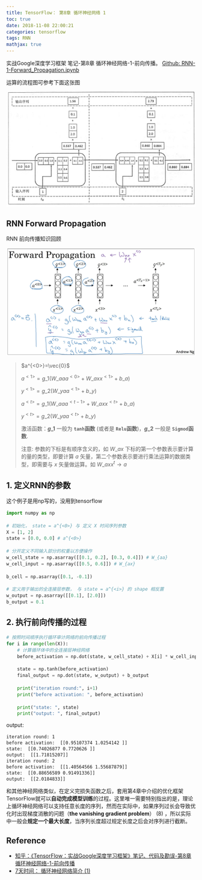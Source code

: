 ```yaml
---
title: TensorFlow： 第8章 循环神经网络 1
toc: true
date: 2018-11-08 22:00:21
categories: tensorflow
tags: RNN
mathjax: true
---
```


实战Google深度学习框架 笔记-第8章 循环神经网络-1-前向传播。 [Github: RNN-1-Forward_Propagation.ipynb][g2]

<!-- more -->

运算的流程图可参考下面这张图

<img src="/images/tensorflow/tf-google-8-1.jpg" width="800" />

## RNN Forward Propagation

RNN 前向传播知识回顾

<img src="/images/deeplearning/C5W1-10_1.png" width="750" />

> $a^{<0>}=\vec{0}$
> 
> $a^{<1>}=g\_1(W\_{aa}a^{<0>}+W\_{ax}x^{<1>}+b\_a)$
> 
> $y^{<1>}=g\_2(W\_{ya}a^{<1>}+b\_y)$
> 
> $a^{<{t}>}=g\_1(W\_{aa}a^{<{t-1}>}+W\_{ax}x^{<{t}>}+b\_a)$
> 
> $y^{<{t}>}=g\_2(W\_{ya}a^{<{t}>}+b\_y)$
>
> 激活函数：**$g\_1$** 一般为 **`tanh`函数** (或者是 **`Relu`函数**)，**$g\_2$** 一般是 **`Sigmod`函数**.
>
> 注意: 参数的下标是有顺序含义的，如 $W\_{ax}$ 下标的第一个参数表示要计算的量的类型，即要计算 $a$ 矢量，第二个参数表示要进行乘法运算的数据类型，即需要与 $x$ 矢量做运算。如 $W\_{ax} x^{t}\rightarrow{a}$

## 1. 定义RNN的参数

这个例子是用np写的，没用到tensorflow

```py
import numpy as np

# 初始化， state = a^{<0>} 与 定义 X 时间序列参数
X = [1, 2]
state = [0.0, 0.0] # a^{<0>}

# 分开定义不同输入部分的权重以方便操作
w_cell_state = np.asarray([[0.1, 0.2], [0.3, 0.4]]) # W_{aa}
w_cell_input = np.asarray([[0.5, 0.6]]) # W_{ax}

b_cell = np.asarray([0.1, -0.1])

# 定义用于输出的全连接层参数， 与 state = a^{<i>} 的 shape 相反置
w_output = np.asarray([[0.1], [2.0]])
b_output = 0.1
```

## 2. 执行前向传播的过程

```py
# 按照时间顺序执行循环审计网络的前向传播过程
for i in range(len(X)):
    # 计算循环体中的全连接层神经网络
    before_activation = np.dot(state, w_cell_state) + X[i] * w_cell_input + b_cell
    
    state = np.tanh(before_activation)
    final_output = np.dot(state, w_output) + b_output
    
    print("iteration round:", i+1)
    print("before activation: ", before_activation)
    
    print("state: ", state)
    print("output: ", final_output)
```

output:

```
iteration round: 1
before activation:  [[0.95107374 1.0254142 ]]
state:  [[0.74026877 0.7720626 ]]
output:  [[1.71815207]]
iteration round: 2
before activation:  [[1.40564566 1.55687879]]
state:  [[0.88656589 0.91491336]]
output:  [[2.0184833]]
```

和其他神经网络类似，在定义完损失函数之后，套用第4章中介绍的优化框架TensorFlow就可以**自动完成模型训练**的过程。这里唯一需要特别指出的是，理论上循环神经网络可以支持任意长度的序列，然而在实际中，如果序列过长会导致优化时出现梯度消散的问题（**the vanishing gradient problem**） (8) ，所以实际中一般会**规定一个最大长度**，当序列长度超过规定长度之后会对序列进行截断。

## Reference

- [知乎：《TensorFlow：实战Google深度学习框架》笔记、代码及勘误-第8章 循环神经网络-1-前向传播][1]
- [7天时间： 循环神经网络简介 (1)][2]

[img1]: /images/tensorflow/tf-google-8-1.jpg

[1]: https://zhuanlan.zhihu.com/p/31539492
[2]: http://b.7dtime.com/B076DGNXP1/13/0.html

[g2]: https://github.com/blair101/deep-learning-action/tree/master/tf.tutorials/Chapter8

<script type="text/x-mathjax-config">
  MathJax.Hub.Config({
    extensions: ["tex2jax.js"],
    jax: ["input/TeX"],
    tex2jax: {
      inlineMath: [ ['$','$'], ['\\(','\\)'] ],
      displayMath: [ ['$$','$$']],
      processEscapes: true
    }
  });
</script>
<script type="text/javascript" src="https://cdn.mathjax.org/mathjax/latest/MathJax.js?config=TeX-AMS_HTML,http://myserver.com/MathJax/config/local/local.js">
</script>
